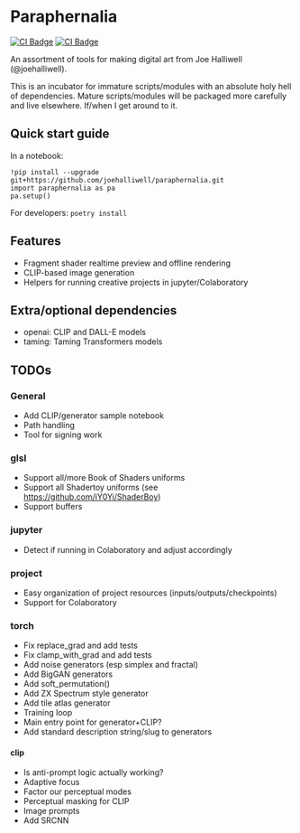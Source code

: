 # Paraphernalia

[![CI Badge](https://github.com/joehalliwell/paraphernalia/actions/workflows/test.yml/badge.svg)](https://github.com/joehalliwell/paraphernalia/actions)
[![CI Badge](https://github.com/joehalliwell/paraphernalia/actions/workflows/docs.yml/badge.svg)](https://github.com/joehalliwell/paraphernalia/actions)

An assortment of tools for making digital art from Joe Halliwell
(@joehalliwell).

This is an incubator for immature scripts/modules with an absolute holy hell of
dependencies. Mature scripts/modules will be packaged more carefully and live
elsewhere. If/when I get around to it.

## Quick start guide

In a notebook:

```
!pip install --upgrade git+https://github.com/joehalliwell/paraphernalia.git
import paraphernalia as pa
pa.setup()
```

For developers: `poetry install`

## Features

- Fragment shader realtime preview and offline rendering
- CLIP-based image generation
- Helpers for running creative projects in jupyter/Colaboratory

## Extra/optional dependencies

- openai: CLIP and DALL-E models
- taming: Taming Transformers models

## TODOs

### General

- Add CLIP/generator sample notebook
- Path handling
- Tool for signing work

### glsl

- Support all/more Book of Shaders uniforms
- Support all Shadertoy uniforms (see https://github.com/iY0Yi/ShaderBoy)
- Support buffers

### jupyter

- Detect if running in Colaboratory and adjust accordingly

### project

- Easy organization of project resources (inputs/outputs/checkpoints)
- Support for Colaboratory

### torch

- Fix replace_grad and add tests
- Fix clamp_with_grad and add tests
- Add noise generators (esp simplex and fractal)
- Add BigGAN generators
- Add soft_permutation()
- Add ZX Spectrum style generator
- Add tile atlas generator
- Training loop
- Main entry point for generator+CLIP?
- Add standard description string/slug to generators

#### clip

- Is anti-prompt logic actually working?
- Adaptive focus
- Factor our perceptual modes
- Perceptual masking for CLIP
- Image prompts
- Add SRCNN
